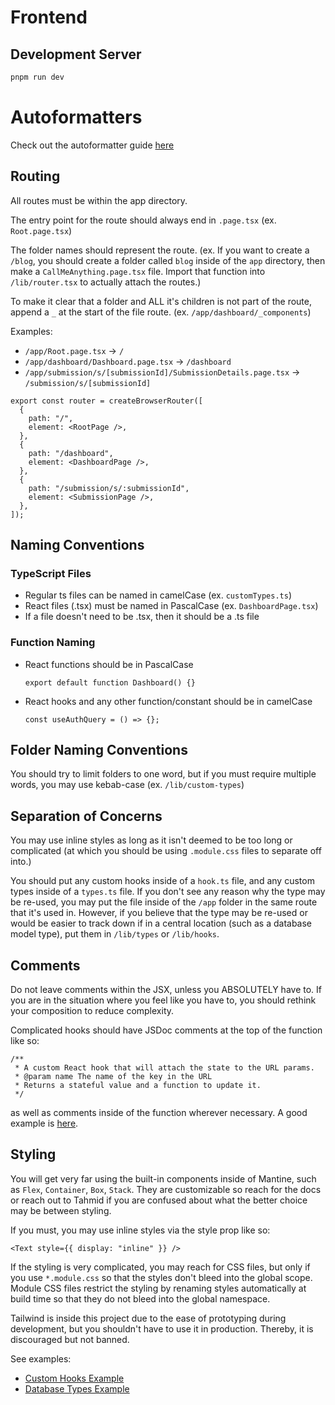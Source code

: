 # Frontend

## Development Server

```bash
pnpm run dev
```

# Autoformatters

Check out the autoformatter guide [here](https://github.com/tahminator/tree/main/docs/autoformatters.md)

## Routing

All routes must be within the app directory.

The entry point for the route should always end in `.page.tsx` (ex. `Root.page.tsx`)

The folder names should represent the route. (ex. If you want to create a `/blog`, you should create a folder called `blog` inside of the `app` directory, then make a `CallMeAnything.page.tsx` file. Import that function into `/lib/router.tsx` to actually attach the routes.)

To make it clear that a folder and ALL it's children is not part of the route, append a `_` at the start of the file route. (ex. `/app/dashboard/_components`)

Examples:

- `/app/Root.page.tsx` → `/`
- `/app/dashboard/Dashboard.page.tsx` → `/dashboard`
- `/app/submission/s/[submissionId]/SubmissionDetails.page.tsx` → `/submission/s/[submissionId]`

```tsx
export const router = createBrowserRouter([
  {
    path: "/",
    element: <RootPage />,
  },
  {
    path: "/dashboard",
    element: <DashboardPage />,
  },
  {
    path: "/submission/s/:submissionId",
    element: <SubmissionPage />,
  },
]);
```

## Naming Conventions

### TypeScript Files

- Regular ts files can be named in camelCase (ex. `customTypes.ts`)
- React files (.tsx) must be named in PascalCase (ex. `DashboardPage.tsx`)
- If a file doesn't need to be .tsx, then it should be a .ts file

### Function Naming

- React functions should be in PascalCase
  ```tsx
  export default function Dashboard() {}
  ```
- React hooks and any other function/constant should be in camelCase
  ```tsx
  const useAuthQuery = () => {};
  ```

## Folder Naming Conventions

You should try to limit folders to one word, but if you must require multiple words, you may use kebab-case (ex. `/lib/custom-types`)

## Separation of Concerns

You may use inline styles as long as it isn't deemed to be too long or complicated (at which you should be using `.module.css` files to separate off into.)

You should put any custom hooks inside of a `hook.ts` file, and any custom types inside of a `types.ts` file. If you don't see any reason why the type may be re-used, you may put the file inside of the `/app` folder in the same route that it's used in. However, if you believe that the type may be re-used or would be easier to track down if in a central location (such as a database model type), put them in `/lib/types` or `/lib/hooks`.

## Comments

Do not leave comments within the JSX, unless you ABSOLUTELY have to. If you are in the situation where you feel like you have to, you should rethink your composition to reduce complexity.

Complicated hooks should have JSDoc comments at the top of the function like so:

```tsx
/**
 * A custom React hook that will attach the state to the URL params.
 * @param name The name of the key in the URL
 * Returns a stateful value and a function to update it.
 */
```

as well as comments inside of the function wherever necessary. A good example is [here](https://github.com/tahminator/codebloom/tree/main/js/src/lib/hooks/useUrlState.ts).

## Styling

You will get very far using the built-in components inside of Mantine, such as `Flex`, `Container`, `Box`, `Stack`. They are customizable so reach for the docs or reach out to Tahmid if you are confused about what the better choice may be between styling.

If you must, you may use inline styles via the style prop like so:

```tsx
<Text style={{ display: "inline" }} />
```

If the styling is very complicated, you may reach for CSS files, but only if you use `*.module.css` so that the styles don't bleed into the global scope. Module CSS files restrict the styling by renaming styles automatically at build time so that they do not bleed into the global namespace.

Tailwind is inside this project due to the ease of prototyping during development, but you shouldn't have to use it in production. Thereby, it is discouraged but not banned.

See examples:

- [Custom Hooks Example](https://github.com/tahminator/codebloom/tree/main/js/src/app/dashboard/hooks.ts)
- [Database Types Example](https://github.com/tahminator/codebloom/tree/main/js/src/lib/types/db)
